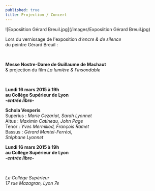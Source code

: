 ```yaml
---
published: true
title: Projection / Concert
---
```


![Exposiition Gérard Breuil.jpg](/images/Exposiition Gérard Breuil.jpg)

Lors du vernissage de l'exposition *d'encre & de silence*  
du peintre Gérard Breuil :  

&nbsp;

**Messe Nostre-Dame de Guillaume de Machaut**  
& projection du film *La lumière & l'insondable* 

&nbsp;

**Lundi 16 mars 2015 à 19h**  
**au Collège Supérieur de Lyon**  
 ***-entrée libre-***
 
**Schola Vesperis**  
Superius : *Marie Cezariat, Sarah Lyonnet*  
Altus : *Maximin Catineau, John Page*  
Tenor : *Yves Mermiliod, François Ramet*  
Bassus : *Gérard Mantel-Ferréol,*  
         *Stéphane Lyonnet*


**Lundi 16 mars 2015 à 19h**  
**au Collège Supérieur de Lyon**  
 ***-entrée libre-***


&nbsp;

*Le Collège Supérieur*  
*17 rue Mazagran, Lyon 7e*